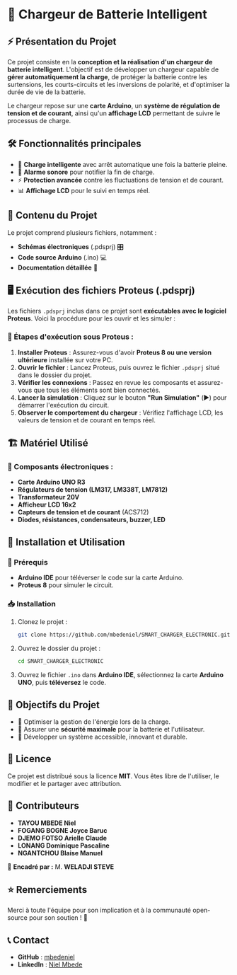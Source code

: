 # 📌 Chargeur de Batterie Intelligent

## ⚡ Présentation du Projet
Ce projet consiste en la **conception et la réalisation d'un chargeur de batterie intelligent**. L'objectif est de développer un chargeur capable de **gérer automatiquement la charge**, de protéger la batterie contre les surtensions, les courts-circuits et les inversions de polarité, et d'optimiser la durée de vie de la batterie.

Le chargeur repose sur une **carte Arduino**, un **système de régulation de tension et de courant**, ainsi qu'un **affichage LCD** permettant de suivre le processus de charge.

## 🛠 Fonctionnalités principales
- 🔋 **Charge intelligente** avec arrêt automatique une fois la batterie pleine.
- 🚨 **Alarme sonore** pour notifier la fin de charge.
- ⚡ **Protection avancée** contre les fluctuations de tension et de courant.
- 📊 **Affichage LCD** pour le suivi en temps réel.

## 📂 Contenu du Projet
Le projet comprend plusieurs fichiers, notamment :
- **Schémas électroniques** (.pdsprj) 🎛
- **Code source Arduino** (.ino) 💻
- **Documentation détaillée** 📖

## 🖥 Exécution des fichiers Proteus (.pdsprj)
Les fichiers `.pdsprj` inclus dans ce projet sont **exécutables avec le logiciel Proteus**. Voici la procédure pour les ouvrir et les simuler :

### 🔹 Étapes d'exécution sous Proteus :
1. **Installer Proteus** : Assurez-vous d'avoir **Proteus 8 ou une version ultérieure** installée sur votre PC.
2. **Ouvrir le fichier** : Lancez Proteus, puis ouvrez le fichier `.pdsprj` situé dans le dossier du projet.
3. **Vérifier les connexions** : Passez en revue les composants et assurez-vous que tous les éléments sont bien connectés.
4. **Lancer la simulation** : Cliquez sur le bouton **"Run Simulation"** (▶️) pour démarrer l'exécution du circuit.
5. **Observer le comportement du chargeur** : Vérifiez l'affichage LCD, les valeurs de tension et de courant en temps réel.

## 🏗 Matériel Utilisé
### 🔧 Composants électroniques :
- **Carte Arduino UNO R3**
- **Régulateurs de tension (LM317, LM338T, LM7812)**
- **Transformateur 20V**
- **Afficheur LCD 16x2**
- **Capteurs de tension et de courant** (ACS712)
- **Diodes, résistances, condensateurs, buzzer, LED**

## 🚀 Installation et Utilisation
### 📌 Prérequis
- **Arduino IDE** pour téléverser le code sur la carte Arduino.
- **Proteus 8** pour simuler le circuit.

### 📥 Installation
1. Clonez le projet :
   ```sh
   git clone https://github.com/mbedeniel/SMART_CHARGER_ELECTRONIC.git
   ```
2. Ouvrez le dossier du projet :
   ```sh
   cd SMART_CHARGER_ELECTRONIC
   ```
3. Ouvrez le fichier `.ino` dans **Arduino IDE**, sélectionnez la carte **Arduino UNO**, puis **téléversez** le code.

## 🎯 Objectifs du Projet
- 🔹 Optimiser la gestion de l'énergie lors de la charge.
- 🔹 Assurer une **sécurité maximale** pour la batterie et l'utilisateur.
- 🔹 Développer un système accessible, innovant et durable.

## 📜 Licence
Ce projet est distribué sous la licence **MIT**. Vous êtes libre de l'utiliser, le modifier et le partager avec attribution.

## 🤝 Contributeurs
- **TAYOU MBEDE Niel**
- **FOGANG BOGNE Joyce Baruc**
- **DJEMO FOTSO Arielle Claude**
- **LONANG Dominique Pascaline**
- **NGANTCHOU Blaise Manuel**

🔗 **Encadré par :** M. **WELADJI STEVE**

## ⭐ Remerciements
Merci à toute l'équipe pour son implication et à la communauté open-source pour son soutien ! 🚀

## 📞 Contact
- **GitHub** : [mbedeniel](https://github.com/mbedeniel)
- **LinkedIn** : [Niel Mbede](https://www.linkedin.com/in/niel-mbede/)
